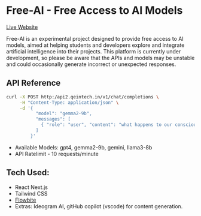 # Free-AI - Free Access to AI Models

[Live Website](http://ai.qeintech.in)

Free-AI is an experimental project designed to provide free access to AI models, aimed at helping students and developers explore and integrate artificial intelligence into their projects. This platform is currently under development, so please be aware that the APIs and models may be unstable and could occasionally generate incorrect or unexpected responses.

## API Reference

```bash
curl -X POST http:/api2.qeintech.in/v1/chat/completions \
     -H "Content-Type: application/json" \
     -d '{
           "model": "gemma2-9b",
           "messages": [
             { "role": "user", "content": "what happens to our consciousness when we sleep?" }
           ]
         }'
```

- Available Models: gpt4, gemma2-9b, gemini, llama3-8b
- API Ratelimit - 10 requests/minute

## Tech Used:
- React Next.js
- Tailwind CSS
- [Flowbite](https://flowbite.com/docs/getting-started/next-js/)
- Extras: Ideogram AI, gitHub copilot (vscode) for content generation.